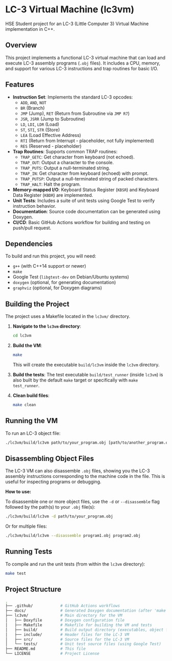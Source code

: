 # LC-3 Virtual Machine (lc3vm)

HSE Student project for an LC-3 (Little Computer 3) Virtual Machine implementation in C++.

## Overview

This project implements a functional LC-3 virtual machine that can load and execute LC-3 assembly programs (`.obj` files). It includes a CPU, memory, and support for various LC-3 instructions and trap routines for basic I/O.

## Features

* **Instruction Set**: Implements the standard LC-3 opcodes:
  * `ADD`, `AND`, `NOT`
  * `BR` (Branch)
  * `JMP` (Jump), `RET` (Return from Subroutine via `JMP R7`)
  * `JSR`, `JSRR` (Jump to Subroutine)
  * `LD`, `LDI`, `LDR` (Load)
  * `ST`, `STI`, `STR` (Store)
  * `LEA` (Load Effective Address)
  * `RTI` (Return from Interrupt - placeholder, not fully implemented)
  * `RES` (Reserved - placeholder)
* **Trap Routines**: Supports common TRAP routines:
  * `TRAP_GETC`: Get character from keyboard (not echoed).
  * `TRAP_OUT`: Output a character to the console.
  * `TRAP_PUTS`: Output a null-terminated string.
  * `TRAP_IN`: Get character from keyboard (echoed) with prompt.
  * `TRAP_PUTSP`: Output a null-terminated string of packed characters.
  * `TRAP_HALT`: Halt the program.
* **Memory-mapped I/O**: Keyboard Status Register (`KBSR`) and Keyboard Data Register (`KBDR`) are implemented.
* **Unit Tests**: Includes a suite of unit tests using Google Test to verify instruction behavior.
* **Documentation**: Source code documentation can be generated using Doxygen.
* **CI/CD**: Basic GitHub Actions workflow for building and testing on push/pull request.

## Dependencies

To build and run this project, you will need:

* `g++` (with C++14 support or newer)
* `make`
* Google Test (`libgtest-dev` on Debian/Ubuntu systems)
* `doxygen` (optional, for generating documentation)
* `graphviz` (optional, for Doxygen diagrams)

## Building the Project

The project uses a Makefile located in the `lc3vm/` directory.

1. **Navigate to the `lc3vm` directory**:

    ```bash
    cd lc3vm
    ```

2. **Build the VM**:

    ```bash
    make
    ```

    This will create the executable `build/lc3vm` inside the `lc3vm` directory.
3. **Build the tests**:
    The test executable `build/test_runner` (inside `lc3vm`) is also built by the default `make` target or specifically with `make test_runner`.

4. **Clean build files**:

    ```bash
    make clean
    ```

## Running the VM

To run an LC-3 object file:

```bash
./lc3vm/build/lc3vm path/to/your_program.obj [path/to/another_program.obj ...]
```

## Disassembling Object Files

The LC-3 VM can also disassemble `.obj` files, showing you the LC-3 assembly instructions corresponding to the machine code in the file. This is useful for inspecting programs or debugging.

**How to use:**

To disassemble one or more object files, use the `-d` or `--disassemble` flag followed by the path(s) to your `.obj` file(s):

```bash
./lc3vm/build/lc3vm -d path/to/your_program.obj
```

Or for multiple files:

```bash
./lc3vm/build/lc3vm --disassemble program1.obj program2.obj
```

## Running Tests

To compile and run the unit tests (from within the `lc3vm` directory):

```bash
make test
```

## Project Structure

```sh
.
├── .github/            # GitHub Actions workflows
├── docs/               # Generated Doxygen documentation (after 'make docs')
├── lc3vm/              # Main directory for the VM
│   ├── Doxyfile        # Doxygen configuration file
│   ├── Makefile        # Makefile for building the VM and tests
│   ├── build/          # Build output directory (executables, object files)
│   ├── include/        # Header files for the LC-3 VM
│   ├── src/            # Source files for the LC-3 VM
│   └── tests/          # Unit test source files (using Google Test)
├── README.md           # This file
└── LICENSE             # Project License
```
